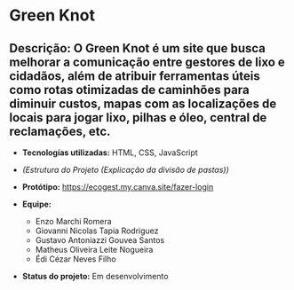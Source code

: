 # Green Knot

## **Descrição:** O Green Knot é um site que busca melhorar a comunicação entre gestores de lixo e cidadãos, além de atribuir ferramentas úteis como rotas otimizadas de caminhões para diminuir custos, mapas com as localizações de locais para jogar lixo, pilhas e óleo, central de reclamações, etc.

 - **Tecnologías utilizadas:** HTML, CSS, JavaScript

 - *(Estrutura do Projeto (Explicação da divisão de pastas))*

 - **Protótipo:** https://ecogest.my.canva.site/fazer-login

 - **Equipe:**
     - Enzo Marchi Romera
     - Giovanni Nicolas Tapia Rodriguez
     - Gustavo Antoniazzi Gouvea Santos
     - Matheus Oliveira Leite Nogueira
     - Édi Cézar Neves Filho

 - **Status do projeto:** Em desenvolvimento
